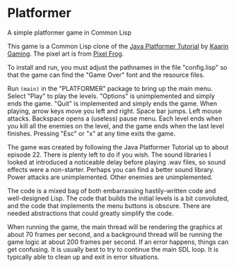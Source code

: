 # Platformer
A simple platformer game in Common Lisp

This game is a Common Lisp clone of the [Java Platformer
Tutorial](https://www.kaaringaming.com/platformer-tutorial) by [Kaarin
Gaming](https://kaaringaming.com).  The pixel art is from [Pixel Frog](http://pixelfrog-assets.itch.io/).

To install and run, you must adjust the pathnames in the file
"config.lisp" so that the game can find the "Game Over" font and the
resource files.

Run `(main)` in the "PLATFORMER" package to bring up the main menu.
Select "Play" to play the levels.  "Options" is unimplemented and
simply ends the game.  "Quit" is implemented and simply ends the game.
When playing, arrow keys move you left and right.  Space bar jumps.
Left mouse attacks.  Backspace opens a (useless) pause menu.  Each
level ends when you kill all the enemies on the level, and the game
ends when the last level finishes.  Pressing "Esc" or "x" at any time
exits the game.

The game was created by following the Java Platformer Tutorial up to
about episode 22.  There is plenty left to do if you wish.  The sound
libraries I looked at introduced a noticeable delay before playing
.wav files, so sound effects were a non-starter.  Perhaps you can find
a better sound library.  Power attacks are unimplemented.  Other
enemies are unimplemented.

The code is a mixed bag of both embarrassing hastily-written code and
well-designed Lisp.  The code that builds the initial levels is a bit
convoluted, and the code that implements the menu buttons is obscure.
There are needed abstractions that could greatly simplify the code.

When running the game, the main thread will be rendering the graphics
at about 70 frames per second, and a background thread will be
running the game logic at about 200 frames per second.  If an error
happens, things can get confusing.  It is usually best to try to
continue the main SDL loop.  It is typically able to clean up and exit
in error situations.


